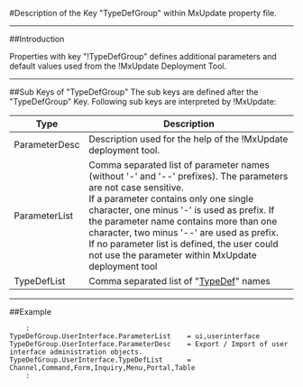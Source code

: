 <!--
 *
 *  This file is part of MxUpdate <http://www.mxupdate.org>.
 *
 *  MxUpdate is a deployment tool for a PLM platform to handle
 *  administration objects as single update files (configuration item).
 *
 *  Copyright (C) 2008-2016 The MxUpdate Team
 *
 *  The Manual of MxUpdate is licensed under a CC BY-NC-SA 4.0 license
 *  (Creative Commons Attribution-NonCommercial-ShareAlike 4.0 
 *  International 4.0 license).
 *
 *  You should have received a copy of the license along with this
 *  work. If not, see <http://creativecommons.org/licenses/by-nc-sa/4.0/>.
 *
-->

#Description of the Key "TypeDefGroup" within MxUpdate property file.

----
##Introduction

Properties with key "!TypeDefGroup" defines additional parameters and default values used from the !MxUpdate Deployment Tool.

----
##Sub Keys of "TypeDefGroup"
The sub keys are defined after the "TypeDefGroup" Key. Following sub keys are interpreted by !MxUpdate:

Type          | Description
--------------|-------------------
ParameterDesc | Description used for the help of the !MxUpdate deployment tool.||
ParameterList | Comma separated list of parameter names (without '-' and '--' prefixes). The parameters are not case sensitive.<br/>If a parameter contains only one single character, one minus '-' is used as prefix. If the parameter name contains more than one character, two minus '--' are used as prefix.<br/>If no parameter list is defined, the user could not use the parameter within MxUpdate deployment tool
TypeDefList   | Comma separated list of "[TypeDef](UpdatePropertyFileFormat_TypeDef.md)" names ||

----
##Example
```Properties
    :
TypeDefGroup.UserInterface.ParameterList    = ui,userinterface
TypeDefGroup.UserInterface.ParameterDesc    = Export / Import of user interface administration objects.
TypeDefGroup.UserInterface.TypeDefList      = Channel,Command,Form,Inquiry,Menu,Portal,Table
    :
```
